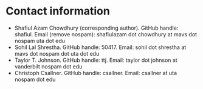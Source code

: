 # Contact information

- Shafiul Azam Chowdhury (corresponding author). GitHub handle: shafiul. Email (remove nospam): shafiulazam dot chowdhury at mavs dot nospam uta dot edu
- Sohil Lal Shrestha. GitHub handle: 50417. Email: sohil dot shrestha at mavs dot nospam dot uta dot edu
- Taylor T. Johnson. GitHub handle: ttj. Email: taylor dot johnson at vanderbilt nospam dot edu
- Christoph Csallner. GitHub handle: csallner. Email: csallner at uta nospam dot edu